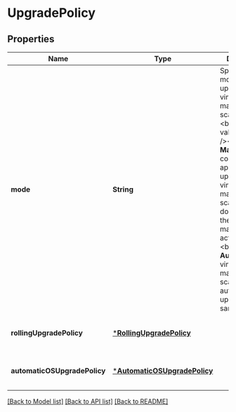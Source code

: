 # UpgradePolicy


## Properties
Name | Type | Description | Notes
------------ | ------------- | ------------- | -------------
**mode** | **String** | Specifies the mode of an upgrade to virtual machines in the scale set.&lt;br /&gt;&lt;br /&gt; Possible values are:&lt;br /&gt;&lt;br /&gt; **Manual** - You  control the application of updates to virtual machines in the scale set. You do this by using the manualUpgrade action.&lt;br /&gt;&lt;br /&gt; **Automatic** - All virtual machines in the scale set are  automatically updated at the same time. | [optional] [default to nothing]
**rollingUpgradePolicy** | [***RollingUpgradePolicy**](RollingUpgradePolicy.md) |  | [optional] [default to nothing]
**automaticOSUpgradePolicy** | [***AutomaticOSUpgradePolicy**](AutomaticOSUpgradePolicy.md) |  | [optional] [default to nothing]


[[Back to Model list]](../README.md#models) [[Back to API list]](../README.md#api-endpoints) [[Back to README]](../README.md)


